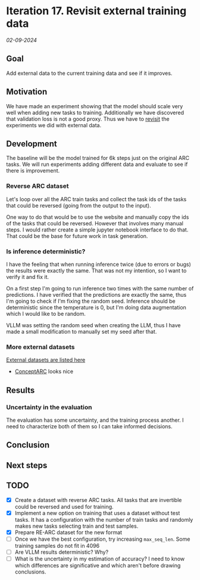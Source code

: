 # Iteration 17. Revisit external training data

_02-09-2024_

## Goal

Add external data to the current training data and see if it improves.

## Motivation

We have made an experiment showing that the model should scale very well when adding new tasks to training.
Additionally we have discovered that validation loss is not a good proxy. Thus we have to [revisit](Iteration_07_training_data.md) the experiments
we did with external data.

## Development

The baseline will be the model trained for 6k steps just on the original ARC tasks. We will run experiments
adding different data and evaluate to see if there is improvement.

### Reverse ARC dataset

Let's loop over all the ARC train tasks and collect the task ids of the tasks that could be reversed (going from the output to the input).

One way to do that would be to use the website and manually copy the ids of the tasks that could be reversed.
However that involves many manual steps. I would rather create a simple jupyter notebook interface
to do that. That could be the base for future work in task generation.

### Is inference deterministic?

I have the feeling that when running inference twice (due to errors or bugs) the results were exactly the same.
That was not my intention, so I want to verify it and fix it.

On a first step I'm going to run inference two times with the same number of predictions. I have verified that the predictions are exactly the same, thus I'm going to check if I'm fixing the random seed. Inference should be deterministic since the temperature is 0, but I'm doing data augmentation which I would like to be random.

VLLM was setting the random seed when creating the LLM, thus I have made a small modification to manually set my seed after that.

### More external datasets

[External datasets are listed here](../02_Data_Understanding.md#external-data)

- [ConceptARC](https://neoneye.github.io/arc/?dataset=ConceptARC) looks nice

## Results

### Uncertainty in the evaluation

The evaluation has some uncertainty, and the training process another. I need to characterize both of them
so I can take informed decisions.

## Conclusion

## Next steps

## TODO

- [x] Create a dataset with reverse ARC tasks. All tasks that are invertible could be reversed and used for training.
- [x] Implement a new option on training that uses a dataset without test tasks. It has a configuration with the number of train tasks and randomly makes new tasks selecting train and test samples.
- [x] Prepare RE-ARC dataset for the new format
- [ ] Once we have the best configuration, try increasing `max_seq_len`. Some training samples do not fit in 4096
- [ ] Are VLLM results deterministic? Why?
- [ ] What is the uncertainty in my estimation of accuracy? I need to know which differences are significative and which aren't before drawing conclusions.
